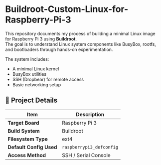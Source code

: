 # Buildroot-Custom-Linux-for-Raspberry-Pi-3
This repository documents my process of building a minimal Linux image for Raspberry Pi 3 using **Buildroot**.  
The goal is to understand Linux system components like BusyBox, rootfs, and bootloaders through hands-on experimentation.

The system includes:
- A minimal Linux kernel  
- BusyBox utilities  
- SSH (Dropbear) for remote access  
- Basic networking setup

## 🧩 Project Details

| Item | Description |
|------|--------------|
| **Target Board** | Raspberry Pi 3 |
| **Build System** | Buildroot |
| **Filesystem Type** | ext4 |
| **Default Config Used** | `raspberrypi3_defconfig` |
| **Access Method** | SSH / Serial Console |


